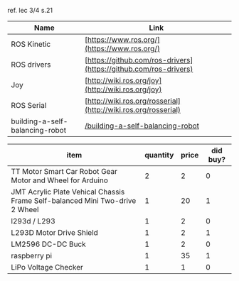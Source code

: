 ref. lec 3/4 s.21

| Name | Link |
|---------------------------------|----------------------------------------------------------------------------|
|ROS Kinetic |[https://www.ros.org/](https://www.ros.org/)|
|ROS drivers |[https://github.com/ros-drivers](https://github.com/ros-drivers)|
|Joy         |[http://wiki.ros.org/joy](http://wiki.ros.org/joy)|
|ROS Serial  |[http://wiki.ros.org/rosserial](http://wiki.ros.org/rosserial)|
|building-a-self-balancing-robot |[/building-a-self-balancing-robot](https://ferrolho.github.io/blog/2018-04-22/building-a-self-balancing-robot) |

| item | quantity | price | did buy? |
|----------------|----------------|-----------------------|-----------------------|
|TT Motor Smart Car Robot Gear Motor and Wheel for Arduino | 2| 2 | 0 |
| JMT Acrylic Plate Vehical Chassis Frame Self-balanced Mini Two-drive 2 Wheel | 1| 20 | 1 |
|l293d / L293  | 1| 2 | 0 |
|L293D Motor Drive Shield  | 1| 2 | 1 |0
|LM2596 DC-DC Buck  | 1| 2 | 0 |
|raspberry pi  | 1| 35 | 1 |
|LiPo Voltage Checker  | 1| 1 | 0 |
